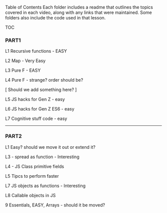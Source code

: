 Table of Contents
Each folder includes a readme that outlines the topics covered in each video, along with any links that were maintained. Some folders also include the code used in that lesson.

TOC

### PART1

L1  Recursive functions - EASY

L2  Map     - Very Easy

L3 Pure F - EASY

L4 Pure F - strange? order should be?

[ Should we add something here? ]

L5 JS hacks for Gen Z     - easy

L6 JS hacks for Gen Z ES6 - easy

L7 Cognitive stuff code - easy

-------


### PART2

L1 Easy? should we move it out or extend it?

L3 - spread as function - Interesting

L4 - JS Class primitive fields

L5 Tipcs to perform faster


L7 JS objects as functions - Interesting

L8 Callable objects in JS

9 Essentials,  EASY, Arrays - should it be moved?

